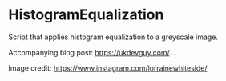 # HistogramEqualization
Script that applies histogram equalization to a greyscale image.

Accompanying blog post: https://ukdevguy.com/...

Image credit: https://www.instagram.com/lorrainewhiteside/

